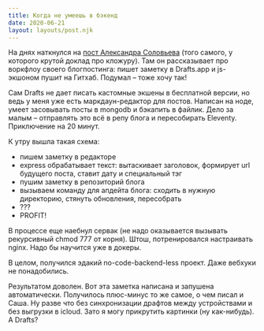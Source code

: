 ```yaml
---
title: Когда не умеешь в бэкенд
date: 2020-06-21
layout: layouts/post.njk
---
```

На днях наткнулся на [пост Александра Соловьева](https://solovyov.net/blog/2020/blog-workflow/) (того самого, у которого крутой доклад про кложуру). Там он рассказывает про воркфлоу своего блогпостинга: пишет заметку в Drafts.app и js-экшоном пушит на Гитхаб. Подумал – тоже хочу так!

Сам Drafts не дает писать кастомные экшены в бесплатной версии, но ведь у меня уже есть маркдаун-редактор для постов. Написан на ноде, умеет засовывать посты в mongodb и бэкапить в файлик. Дело за малым – отправлять это всё в репу блога и пересобирать Eleventy. Приключение на 20 минут. 

К утру вышла такая схема:
* пишем заметку в редакторе
* express обрабатывает текст: вытаскивает заголовок, формирует url будущего поста, ставит дату и специальный тэг
* пушим заметку в репозиторий блога
* вызываем команду для апдейта блога: сходить в нужную директорию, стянуть обновления, пересобрать
* ???
* PROFIT!

В процессе еще наебнул сервак (не надо оказывается вызывать рекурсивный chmod 777 от корня). Штош, потренировался настраивать nginx. Надо бы научится уже в докеры.

В целом, получился эдакий no-code-backend-less проект. Даже вебхуки не понадобились. 

Результатом доволен. Вот эта заметка написана и запушена автоматически. Получилось плюс-минус то же самое, о чем писал и Саша. Ну разве что без синхронизации драфтов между устройствами и без выгрузки в icloud. Зато я могу прикрутить картинки (ну как-нибудь). А Drafts?